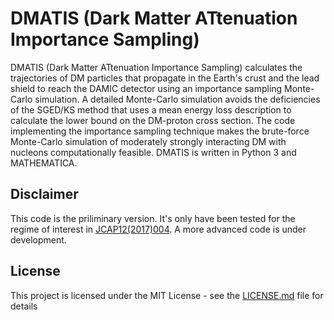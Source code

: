 # DMATIS (Dark Matter ATtenuation Importance Sampling)


DMATIS (Dark Matter ATtenuation Importance Sampling) calculates the trajectories of DM particles that propagate in the Earth's crust and the lead shield to reach the DAMIC detector using an importance sampling Monte-Carlo simulation. A detailed Monte-Carlo simulation avoids the deficiencies of the SGED/KS method that uses a mean energy loss description to calculate the lower bound on the DM-proton cross section. The code implementing the importance sampling technique makes the brute-force Monte-Carlo simulation of moderately strongly interacting DM with nucleons computationally feasible. DMATIS is written in Python 3 and MATHEMATICA.

## Disclaimer
This code is the priliminary version. It's only have been tested for the regime of interest in [JCAP12(2017)004](http://iopscience.iop.org/article/10.1088/1475-7516/2017/12/004/meta).
A more advanced code is under development.

## License
This project is licensed under the MIT License - see the [LICENSE.md](LICENSE.md) file for details

